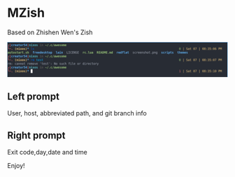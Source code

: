 # MZish

Based on Zhishen Wen's Zish

![mzish](./mzish_preview.png)

## Left prompt
User, host, abbreviated path, and git branch info

## Right prompt
Exit code,day,date and time

Enjoy!
